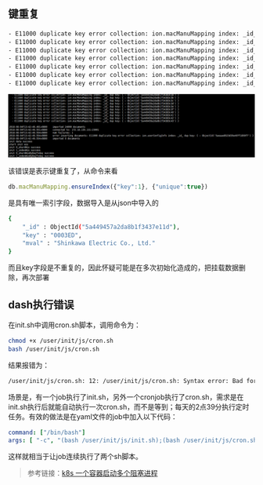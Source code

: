 ## 键重复

```sh
- E11000 duplicate key error collection: ion.macManuMapping index: _id_ dup key: { : ObjectId('5a449459a2da8b1f34383c3d') }
- E11000 duplicate key error collection: ion.macManuMapping index: _id_ dup key: { : ObjectId('5a449459a2da8b1f34383c3e') }
- E11000 duplicate key error collection: ion.macManuMapping index: _id_ dup key: { : ObjectId('5a449459a2da8b1f34383c3f') }
- E11000 duplicate key error collection: ion.macManuMapping index: _id_ dup key: { : ObjectId('5a449459a2da8b1f34383c40') }
- E11000 duplicate key error collection: ion.macManuMapping index: _id_ dup key: { : ObjectId('5a449459a2da8b1f34383c41') }
- E11000 duplicate key error collection: ion.macManuMapping index: _id_ dup key: { : ObjectId('5a449459a2da8b1f34383c42') }
- E11000 duplicate key error collection: ion.macManuMapping index: _id_ dup key: { : ObjectId('5a449459a2da8b1f34383c43') }
```

![1533361501879](assets/1533361501879.png)

该错误是表示键重复了，从命令来看

```js
db.macManuMapping.ensureIndex({"key":1}, {"unique":true})
```

是具有唯一索引字段，数据导入是从json中导入的

```sh
{ 
    "_id" : ObjectId("5a449457a2da8b1f3437e11d"), 
    "key" : "0003ED", 
    "mval" : "Shinkawa Electric Co., Ltd."
}
```

而且key字段是不重复的，因此怀疑可能是在多次初始化造成的，把挂载数据删除，再次部署

## dash执行错误

在init.sh中调用cron.sh脚本，调用命令为：

```sh
chmod +x /user/init/js/cron.sh
bash /user/init/js/cron.sh
```

结果报错为：

```sh
/user/init/js/cron.sh: 12: /user/init/js/cron.sh: Syntax error: Bad for loop variable
```

场景是，有一个job执行了init.sh，另外一个cronjob执行了cron.sh，需求是在init.sh执行后就能自动执行一次cron.sh，而不是等到；每天的2点39分执行定时任务。有效的做法是在yaml文件的job中加入以下代码：

```yaml
command: ["/bin/bash"]          
args: [ "-c", "(bash /user/init/js/init.sh);(bash /user/init/js/cron.sh)"]
```

这样就相当于让job连续执行了两个sh脚本。

> 参考链接：[k8s 一个容器启动多个阻塞进程](https://blog.csdn.net/zhd930818/article/details/80026199)

